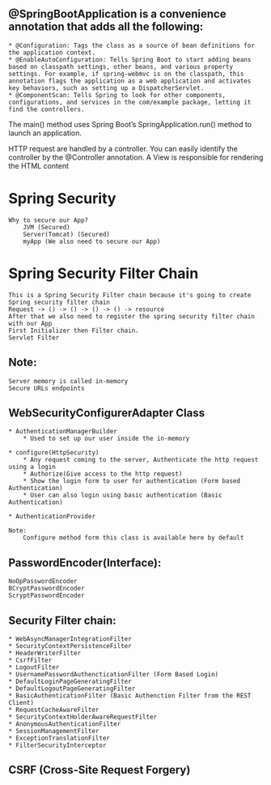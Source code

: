 ## @SpringBootApplication is a convenience annotation that adds all the following:
    * @Configuration: Tags the class as a source of bean definitions for the application context.
    * @EnableAutoConfiguration: Tells Spring Boot to start adding beans based on classpath settings, other beans, and various property settings. For example, if spring-webmvc is on the classpath, this annotation flags the application as a web application and activates key behaviors, such as setting up a DispatcherServlet.
    * @ComponentScan: Tells Spring to look for other components, configurations, and services in the com/example package, letting it find the controllers.

The main() method uses Spring Boot’s SpringApplication.run() method to launch an application.

HTTP request are handled by a controller. You can easily identify the controller by the @Controller annotation.
A View is responsible for rendering the HTML content


# Spring Security
    Why to secure our App?
        JVM (Secured) 
        Server(Tomcat) (Secured)
        myApp (We also need to secure our App)

# Spring Security Filter Chain
    This is a Spring Security Filter chain because it's going to create Spring security filter chain
    Request -> () -> () -> () -> () -> resource
    After that we also need to register the spring security filter chain with our App
    First Initializer then Filter chain.
    Servlet Filter

## Note: 
    Server memory is called in-memory 
    Secure URLs endpoints

## WebSecurityConfigurerAdapter Class
    * AuthenticationManagerBuilder
        * Used to set up our user inside the in-memory

    * configure(HttpSecurity)
        * Any request coming to the server, Authenticate the http request using a login
        * Authorize(Give access to the http request)
        * Show the login form to user for authentication (Form based Authentication)    
        * User can also login using basic authentication (Basic Authentication)

    * AuthenticationProvider 
    
    Note:
        Configure method form this class is available here by default

## PasswordEncoder(Interface):
    NoOpPasswordEncoder
    BCryptPasswordEncoder
    ScryptPasswordEncoder


## Security Filter chain:
    * WebAsyncManagerIntegrationFilter
    * SecurityContextPersistenceFilter
    * HeaderWriterFilter
    * CsrfFilter
    * LogoutFilter
    * UsernamePasswordAuthencticationFilter (Form Based Login)
    * DefaultLoginPageGeneratingFilter
    * DefaultLogoutPageGeneratingFilter
    * BasicAuthenticationFilter (Basic Authenction Filter from the REST Client)
    * RequestCacheAwareFilter
    * SecurityContextHolderAwareRequestFilter
    * AnonymousAuthenticationFilter
    * SessionManagementFilter
    * ExceptionTranslationFilter
    * FilterSecurityInterceptor
    

## CSRF (Cross-Site Request Forgery)
        



